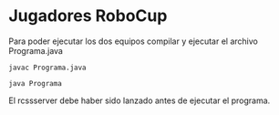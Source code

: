 # Jugadores RoboCup

Para poder ejecutar los dos equipos compilar y ejecutar el archivo Programa.java

```
javac Programa.java
```
```
java Programa
```

El rcssserver debe haber sido lanzado antes de ejecutar el programa.
